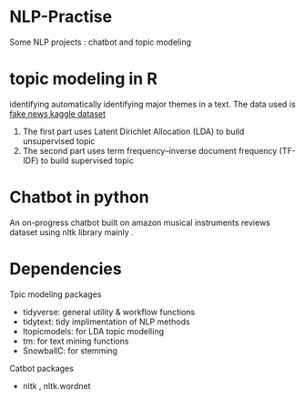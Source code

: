 # NLP-Practise
Some NLP projects : chatbot and topic modeling 

# topic modeling in R
 identifying automatically identifying major themes in a text.
 The data used is [fake news kaggle dataset](https://www.kaggle.com/c/fake-news/data)
 1. The first part uses Latent Dirichlet Allocation (LDA) to build unsupervised topic
 2. The second part uses term frequency–inverse document frequency (TF-IDF) to build supervised topic
 
 
# Chatbot in python
An on-progress chatbot built on amazon musical instruments reviews dataset using nltk library mainly .

# Dependencies
Tpic modeling packages

- tidyverse: general utility & workflow functions
- tidytext: tidy implimentation of NLP methods
- ltopicmodels: for LDA topic modelling 
- tm:  for text mining functions
- SnowballC: for stemming

Catbot packages
 
- nltk , nltk.wordnet


